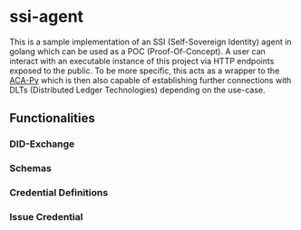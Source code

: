 # ssi-agent

This is a sample implementation of an SSI (Self-Sovereign Identity) agent in golang which
can be used as a POC (Proof-Of-Concept). A user can interact with an executable instance
of this project via HTTP endpoints exposed to the public. To be more specific, this acts as a 
wrapper to the [ACA-Py](https://github.com/hyperledger/aries-cloudagent-python) which is 
then also capable of establishing further connections with DLTs (Distributed Ledger 
Technologies) depending on the use-case.

## Functionalities

### DID-Exchange

### Schemas

### Credential Definitions

### Issue Credential
